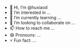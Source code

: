 - 👋 Hi, I’m @huxiaod
- 👀 I’m interested in ...
- 🌱 I’m currently learning ...
- 💞️ I’m looking to collaborate on ...
- 📫 How to reach me ...
- 😄 Pronouns: ...
- ⚡ Fun fact: ...

<!---
huxiaod/huxiaod is a ✨ special ✨ repository because its `README.md` (this file) appears on your GitHub profile.
You can click the Preview link to take a look at your changes.
--->
